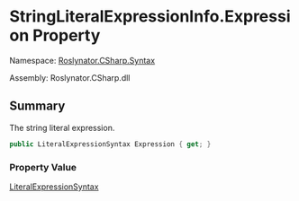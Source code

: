 # StringLiteralExpressionInfo\.Expression Property

Namespace: [Roslynator.CSharp.Syntax](../../README.md)

Assembly: Roslynator\.CSharp\.dll

## Summary

The string literal expression\.

```csharp
public LiteralExpressionSyntax Expression { get; }
```

### Property Value

[LiteralExpressionSyntax](https://docs.microsoft.com/en-us/dotnet/api/microsoft.codeanalysis.csharp.syntax.literalexpressionsyntax)

